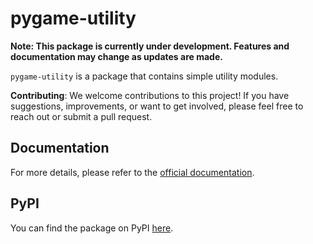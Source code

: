 # pygame-utility

**Note: This package is currently under development. Features and documentation may change as updates are made.**

`pygame-utility` is a package that contains simple utility modules.

**Contributing**: We welcome contributions to this project! If you have suggestions, improvements, or want to get involved, please feel free to reach out or submit a pull request.

## Documentation

For more details, please refer to the [official documentation](https://pygame-utility.readthedocs.io/en/latest/).

## PyPI

You can find the package on PyPI [here](https://pypi.org/project/pygame-utility/).